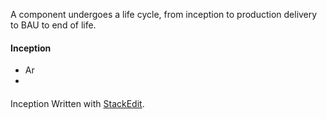 A component undergoes a life cycle, from inception to production delivery to BAU to end of life.

#### Inception
- Ar
- 

#### 
Inception Written with [StackEdit](https://stackedit.io/).
<!--stackedit_data:
eyJoaXN0b3J5IjpbNjA3NTE1ODQxLC0xOTY1NDM4Njc0XX0=
-->